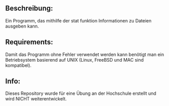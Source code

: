 ## Beschreibung: 
Ein Programm, das mithilfe der stat funktion Informationen zu Dateien ausgeben kann.

## Requirements: 
Damit das Programm ohne Fehler verwendet werden kann benötigt man ein Betriebsystem basierend auf UNIX (Linux, FreeBSD und MAC sind kompatibel).

## Info:
Dieses Repository wurde für eine Übung an der Hochschule erstellt und wird NICHT weiterentwickelt.
